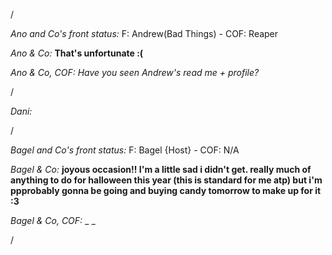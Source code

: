 /

*Ano and Co's front status:* F: Andrew(Bad Things)  - COF: Reaper

_Ano & Co:_ **That's unfortunate :(**

_Ano & Co, COF:_ _Have you seen Andrew's read me + profile?_

/

_Dani:_  

/

*Bagel and Co's front status:* F: Bagel {Host} - COF: N/A

_Bagel & Co:_  **joyous occasion!! I'm a little sad i didn't get. really much of anything to do for halloween this year (this is standard for me atp) but i'm ppprobably gonna be going and buying candy tomorrow to make up for it :3**

_Bagel & Co, COF:_ _ _

/
